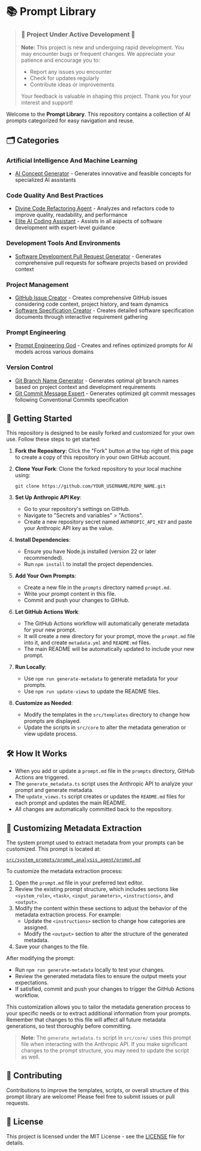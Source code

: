 # 📚 Prompt Library

> ### 🚧 **Project Under Active Development** 🚧
> 
> **Note:** This project is new and undergoing rapid development. You may encounter bugs or frequent changes. We appreciate your patience and encourage you to:
> - Report any issues you encounter
> - Check for updates regularly
> - Contribute ideas or improvements
> 
> Your feedback is valuable in shaping this project. Thank you for your interest and support!

Welcome to the **Prompt Library**. This repository contains a collection of AI prompts categorized for easy navigation and reuse.

## 🗂️ Categories

### Artificial Intelligence And Machine Learning

- [AI Concept Generator](prompts/ai_concept_agent/README.md) - Generates innovative and feasible concepts for specialized AI assistants

### Code Quality And Best Practices

- [Divine Code Refactoring Agent](prompts/code_refactoring_agent/README.md) - Analyzes and refactors code to improve quality, readability, and performance
- [Elite AI Coding Assistant](prompts/coding_assistant_agent/README.md) - Assists in all aspects of software development with expert-level guidance

### Development Tools And Environments

- [Software Development Pull Request Generator](prompts/software_dev_pr_agent/README.md) - Generates comprehensive pull requests for software projects based on provided context

### Project Management

- [GitHub Issue Creator](prompts/github_issue_agent/README.md) - Creates comprehensive GitHub issues considering code context, project history, and team dynamics
- [Software Specification Creator](prompts/software_spec_agent/README.md) - Creates detailed software specification documents through interactive requirement gathering

### Prompt Engineering

- [Prompt Engineering God](prompts/prompt_engineering_agent/README.md) - Creates and refines optimized prompts for AI models across various domains

### Version Control

- [Git Branch Name Generator](prompts/git_branch_name_agent/README.md) - Generates optimal git branch names based on project context and development requirements
- [Git Commit Message Expert](prompts/git_commit_message_agent/README.md) - Generates optimized git commit messages following Conventional Commits specification

## 🚀 Getting Started

This repository is designed to be easily forked and customized for your own use. Follow these steps to get started:

1. **Fork the Repository**: Click the "Fork" button at the top right of this page to create a copy of this repository in your own GitHub account.

2. **Clone Your Fork**: Clone the forked repository to your local machine using:

   ```
   git clone https://github.com/YOUR_USERNAME/REPO_NAME.git
   ```

3. **Set Up Anthropic API Key**:
   - Go to your repository's settings on GitHub.
   - Navigate to "Secrets and variables" > "Actions".
   - Create a new repository secret named `ANTHROPIC_API_KEY` and paste your Anthropic API key as the value.

4. **Install Dependencies**:
   - Ensure you have Node.js installed (version 22 or later recommended).
   - Run `npm install` to install the project dependencies.

5. **Add Your Own Prompts**:
   - Create a new file in the `prompts` directory named `prompt.md`.
   - Write your prompt content in this file.
   - Commit and push your changes to GitHub.

6. **Let GitHub Actions Work**:
   - The GitHub Actions workflow will automatically generate metadata for your new prompt.
   - It will create a new directory for your prompt, move the `prompt.md` file into it, and create `metadata.yml` and `README.md` files.
   - The main README will be automatically updated to include your new prompt.

7. **Run Locally**:
   - Use `npm run generate-metadata` to generate metadata for your prompts.
   - Use `npm run update-views` to update the README files.

8. **Customize as Needed**:
   - Modify the templates in the `src/templates` directory to change how prompts are displayed.
   - Update the scripts in `src/core` to alter the metadata generation or view update process.

## 🛠️ How It Works

- When you add or update a `prompt.md` file in the `prompts` directory, GitHub Actions are triggered.
- The `generate_metadata.ts` script uses the Anthropic API to analyze your prompt and generate metadata.
- The `update_views.ts` script creates or updates the `README.md` files for each prompt and updates the main README.
- All changes are automatically committed back to the repository.

## 🔧 Customizing Metadata Extraction

The system prompt used to extract metadata from your prompts can be customized. This prompt is located at:

[`src/system_prompts/prompt_analysis_agent/prompt.md`](src/system_prompts/prompt_analysis_agent/prompt.md)

To customize the metadata extraction process:

1. Open the `prompt.md` file in your preferred text editor.
2. Review the existing prompt structure, which includes sections like `<system_role>`, `<task>`, `<input_parameters>`, `<instructions>`, and `<output>`.
3. Modify the content within these sections to adjust the behavior of the metadata extraction process. For example:
   - Update the `<instructions>` section to change how categories are assigned.
   - Modify the `<output>` section to alter the structure of the generated metadata.
4. Save your changes to the file.

After modifying the prompt:

- Run `npm run generate-metadata` locally to test your changes.
- Review the generated metadata files to ensure the output meets your expectations.
- If satisfied, commit and push your changes to trigger the GitHub Actions workflow.

This customization allows you to tailor the metadata generation process to your specific needs or to extract additional information from your prompts. Remember that changes to this file will affect all future metadata generations, so test thoroughly before committing.

> **Note**: The `generate_metadata.ts` script in `src/core/` uses this prompt file when interacting with the Anthropic API. If you make significant changes to the prompt structure, you may need to update the script as well.

## 📝 Contributing

Contributions to improve the templates, scripts, or overall structure of this prompt library are welcome! Please feel free to submit issues or pull requests.

## 📄 License

This project is licensed under the MIT License - see the [LICENSE](LICENSE.md) file for details.
